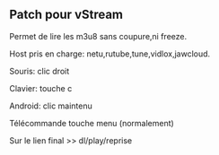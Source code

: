 ## Patch pour vStream

Permet de lire les m3u8 sans coupure,ni freeze.

Host pris en charge: netu,rutube,tune,vidlox,jawcloud.

Souris: clic droit

Clavier: touche c

Android: clic maintenu

Télécommande touche menu (normalement)

Sur le lien final >> dl/play/reprise
